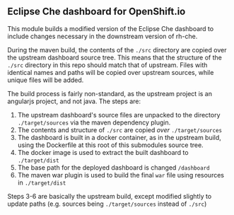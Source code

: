 ## Eclipse Che dashboard for OpenShift.io

This module builds a modified version of the Eclipse Che dashboard to include changes necessary in the downstream version of rh-che. 

During the maven build, the contents of the `./src` directory are copied over the upstream dashboard source tree. This means that the structure of the `./src` directory in this repo should match that of upstream. Files with identical names and paths will be copied over upstream sources, while unique files will be added.

The build process is fairly non-standard, as the upstream project is an angularjs project, and not java. The steps are:

1. The upstream dashboard's source files are unpacked to the directory `./target/sources` via the maven dependency plugin.
2. The contents and structure of `./src` are copied *over* `./target/sources`
3. The dashboard is built in a docker container, as in the upstream build, using the Dockerfile at this root of this submodules source tree.
4. The docker image is used to extract the built dashboard to `./target/dist`
5. The base path for the deployed dashboard is changed `/dashboard` 
6. The maven war plugin is used to build the final `war` file using resources in `./target/dist`

Steps 3-6 are basically the upstream build, except modified slightly to update paths (e.g. sources being `./target/sources` instead of `./src`)

